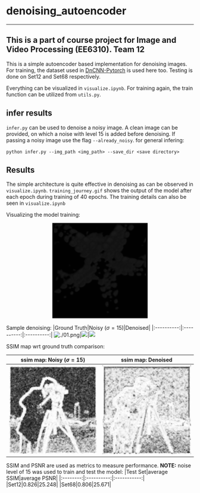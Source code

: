 # denoising_autoencoder

---------------
This is a part of course project for Image and Video Processing (EE6310).
Team 12
---------------

This is a simple autoencoder based implementation for denoising images. For training, the dataset used in [DnCNN-Pytorch](https://github.com/SaoYan/DnCNN-PyTorch) is used here too. Testing is done on Set12 and Set68 respectively.

Everything can be visualized in `visualize.ipynb`. For training again, the train function can be utilized from `utils.py`.

## infer results
`infer.py` can be used to denoise a noisy image. A clean image can be provided, on which a noise with level 15 is added before denoising. If passing a noisy image use the flag `--already_noisy`. for general infering:
```
python infer.py --img_path <img_path> --save_dir <save directory>
```
## Results

The simple architecture is quite effective in denoising as can be observed in `visualize.ipynb`. `training_journey.gif` shows the output of the model after each epoch during training of 40 epochs. The training details can also be seen in `visualize.ipynb`

Visualizing the model training:
<p align= 'center'><img src= 'training_journey.gif'></p>


Sample denoising:
|Ground Truth|Noisy ($\sigma = 15$)|Denoised|
|:----------:|:----------:|:----------:|
![./01.png]('01.png')|![]('./run3/noisy_img.png')|![]('./run3/denoised_img.png')

SSIM map wrt ground truth comparison:

|ssim map: Noisy ($\sigma = 15$)|ssim map: Denoised|
|:----------:|:----------:|
|![](run3/noisy_ssim_map.png)|![](run3/ssim_map.png)|

SSIM and PSNR are used as metrics to measure performance. <b>NOTE:</b> noise level of 15 was used to train and test the model:
|Test Set|average SSIM|average PSNR|
|:--------:|:----------:|:-----------:|
|Set12|0.826|25.248|
|Set68|0.806|25.671|
